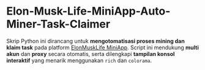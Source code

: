 # Elon-Musk-Life-MiniApp-Auto-Miner-Task-Claimer
Skrip Python ini dirancang untuk **mengotomatisasi proses mining dan klaim task** pada platform [ElonMuskLife MiniApp](https://miniapp.elonmusklife.com). Script ini mendukung **multi akun** dan **proxy** secara otomatis, serta dilengkapi **tampilan konsol interaktif** yang menarik menggunakan `rich` dan `colorama`.
